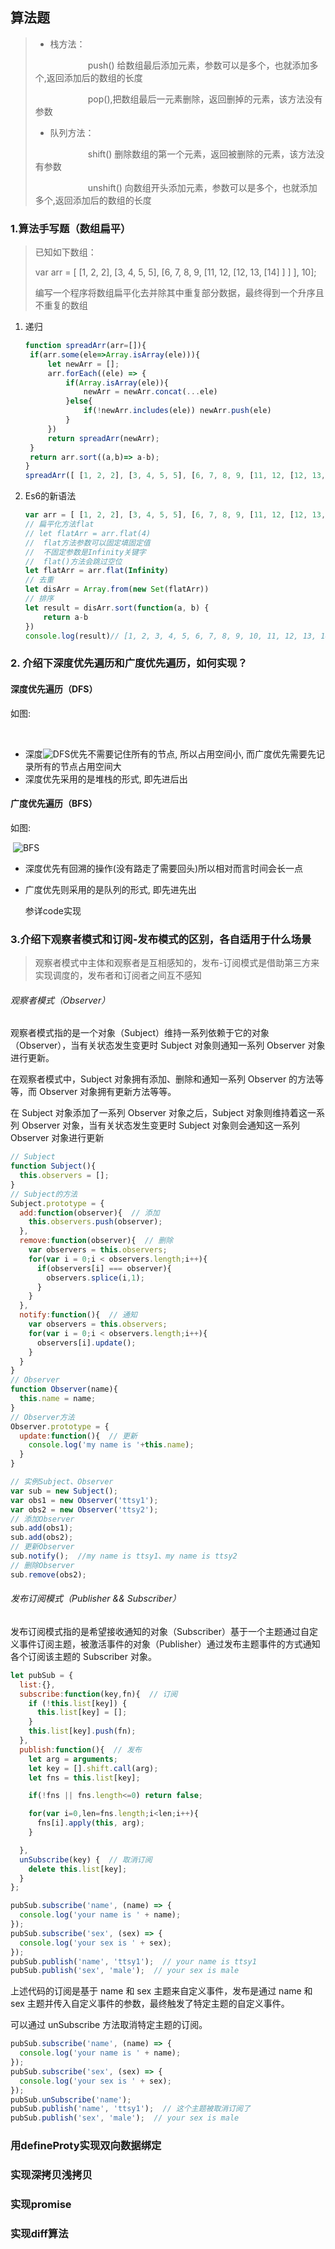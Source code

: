 ## 算法题

> - 栈方法：
>
> 　　　　　　push() 给数组最后添加元素，参数可以是多个，也就添加多个,返回添加后的数组的长度
>
> 　　　　　　pop(),把数组最后一元素删除，返回删掉的元素，该方法没有参数
>
> - 队列方法：
>
> 　　　　　　shift() 删除数组的第一个元素，返回被删除的元素，该方法没有参数
>
> 　　　　　　unshift() 向数组开头添加元素，参数可以是多个，也就添加多个,返回添加后的数组的长度

### 1.算法手写题（数组扁平）

> 已知如下数组：
>
> var arr = [ [1, 2, 2], [3, 4, 5, 5], [6, 7, 8, 9, [11, 12, [12, 13, [14] ] ] ], 10];
>
> 编写一个程序将数组扁平化去并除其中重复部分数据，最终得到一个升序且不重复的数组

1. 递归

   ```js
   function spreadArr(arr=[]){
   	if(arr.some(ele=>Array.isArray(ele))){
   		let newArr = [];
   		arr.forEach((ele) => {
   			if(Array.isArray(ele)){
   				newArr = newArr.concat(...ele)
   			}else{
   				if(!newArr.includes(ele)) newArr.push(ele)
   			}
   		})
   		return spreadArr(newArr);
   	}
   	return arr.sort((a,b)=> a-b);
   }
   spreadArr([ [1, 2, 2], [3, 4, 5, 5], [6, 7, 8, 9, [11, 12, [12, 13, [14] ] ] ], 10]);
   ```

2. Es6的新语法

   ```js
   var arr = [ [1, 2, 2], [3, 4, 5, 5], [6, 7, 8, 9, [11, 12, [12, 13, [14] ] ] ], 10]
   // 扁平化方法flat
   // let flatArr = arr.flat(4)      
   //  flat方法参数可以固定填固定值 
   //  不固定参数是Infinity关键字
   //  flat()方法会跳过空位
   let flatArr = arr.flat(Infinity) 
   // 去重
   let disArr = Array.from(new Set(flatArr))
   // 排序
   let result = disArr.sort(function(a, b) {
       return a-b
   })
   console.log(result)// [1, 2, 3, 4, 5, 6, 7, 8, 9, 10, 11, 12, 13, 14]
   ```

### 2. 介绍下深度优先遍历和广度优先遍历，如何实现？

#### 深度优先遍历（DFS）

如图:

​	

- 深度![DFS](DFS.png)优先不需要记住所有的节点, 所以占用空间小, 而广度优先需要先记录所有的节点占用空间大
- 深度优先采用的是堆栈的形式, 即先进后出

#### 广度优先遍历（BFS）

如图:

​	![BFS](BFS.png)

- 深度优先有回溯的操作(没有路走了需要回头)所以相对而言时间会长一点

- 广度优先则采用的是队列的形式, 即先进先出

  参详code实现

### 3.介绍下观察者模式和订阅-发布模式的区别，各自适用于什么场景

> 观察者模式中主体和观察者是互相感知的，发布-订阅模式是借助第三方来实现调度的，发布者和订阅者之间互不感知

###### 观察者模式（Observer）

观察者模式指的是一个对象（Subject）维持一系列依赖于它的对象（Observer），当有关状态发生变更时 Subject 对象则通知一系列 Observer 对象进行更新。

在观察者模式中，Subject 对象拥有添加、删除和通知一系列 Observer 的方法等等，而 Observer 对象拥有更新方法等等。

在 Subject 对象添加了一系列 Observer 对象之后，Subject 对象则维持着这一系列 Observer 对象，当有关状态发生变更时 Subject 对象则会通知这一系列 Observer 对象进行更新

```js
// Subject
function Subject(){
  this.observers = [];
}
// Subject的方法
Subject.prototype = {
  add:function(observer){  // 添加
    this.observers.push(observer);
  },
  remove:function(observer){  // 删除
    var observers = this.observers;
    for(var i = 0;i < observers.length;i++){
      if(observers[i] === observer){
        observers.splice(i,1);
      }
    }
  },
  notify:function(){  // 通知
    var observers = this.observers;
    for(var i = 0;i < observers.length;i++){
      observers[i].update();
    }
  }
}
// Observer
function Observer(name){
  this.name = name;
}
// Observer方法
Observer.prototype = {
  update:function(){  // 更新
    console.log('my name is '+this.name);
  }
}

// 实例Subject、Observer
var sub = new Subject();
var obs1 = new Observer('ttsy1');
var obs2 = new Observer('ttsy2');
// 添加Observer
sub.add(obs1);
sub.add(obs2);
// 更新Observer
sub.notify();  //my name is ttsy1、my name is ttsy2
// 删除Observer
sub.remove(obs2);
```

###### 发布订阅模式（Publisher && Subscriber）

发布订阅模式指的是希望接收通知的对象（Subscriber）基于一个主题通过自定义事件订阅主题，被激活事件的对象（Publisher）通过发布主题事件的方式通知各个订阅该主题的 Subscriber 对象。

```js
let pubSub = {
  list:{},
  subscribe:function(key,fn){  // 订阅
    if (!this.list[key]) {
      this.list[key] = [];
    }
    this.list[key].push(fn);
  },
  publish:function(){  // 发布
    let arg = arguments;
    let key = [].shift.call(arg);
    let fns = this.list[key];

    if(!fns || fns.length<=0) return false;

    for(var i=0,len=fns.length;i<len;i++){
      fns[i].apply(this, arg);
    }

  },
  unSubscribe(key) {  // 取消订阅
    delete this.list[key];
  }
};

pubSub.subscribe('name', (name) => {
  console.log('your name is ' + name);
});
pubSub.subscribe('sex', (sex) => {
  console.log('your sex is ' + sex);
});
pubSub.publish('name', 'ttsy1');  // your name is ttsy1
pubSub.publish('sex', 'male');  // your sex is male
```

上述代码的订阅是基于 name 和 sex 主题来自定义事件，发布是通过 name 和 sex 主题并传入自定义事件的参数，最终触发了特定主题的自定义事件。

可以通过 unSubscribe 方法取消特定主题的订阅。

```js
pubSub.subscribe('name', (name) => {
  console.log('your name is ' + name);
});
pubSub.subscribe('sex', (sex) => {
  console.log('your sex is ' + sex);
});
pubSub.unSubscribe('name');
pubSub.publish('name', 'ttsy1');  // 这个主题被取消订阅了
pubSub.publish('sex', 'male');  // your sex is male
```

### 用defineProty实现双向数据绑定

### 实现深拷贝浅拷贝

### 实现promise

### 实现diff算法